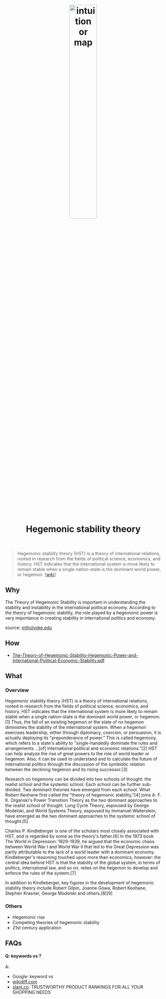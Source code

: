 <h1 align="center">
<br>
	<a href="https://www.wikiwand.com/en/Hegemonic_stability_theory">
  <img src="https://i.imgur.com/vmLPgue.jpg" alt="intuition or map" width=42%">
  </a>
  <br><br>
Hegemonic stability theory 
  <br><br>
</h1>

> Hegemonic stability theory (HST) is a theory of international relations, rooted in research from the fields of political science, economics, and history. HST indicates that the international system is more likely to remain stable when a single nation-state is the dominant world power, or hegemon. [[wiki](https://www.wikiwand.com/en/Hegemonic_stability_theory#/Hegemonic_rise)]

## Why 

The Theory of Hegemonic Stability is important in understanding the stability and instability in the international political economy. According to the theory of hegemonic stability, the role played by a hegemonic power is very importance in creating stability in international politics and economy.

source: [mtholyoke.edu](https://www.mtholyoke.edu/acad/intrel/pol116/hegemony.htm)

## How

* [The-Theory-of-Hegemonic-Stability-Hegemonic-Power-and-International-Political-Economic-Stability.pdf](http://www.eajournals.org/wp-content/uploads/The-Theory-of-Hegemonic-Stability-Hegemonic-Power-and-International-Political-Economic-Stability.pdf)

## What 

### Overview

Hegemonic stability theory (HST) is a theory of international relations, rooted in research from the fields of political science, economics, and history. HST indicates that the international system is more likely to remain stable when a single nation-state is the dominant world power, or hegemon.[1] Thus, the fall of an existing hegemon or the state of no hegemon diminishes the stability of the international system. When a hegemon exercises leadership, either through diplomacy, coercion, or persuasion, it is actually deploying its "preponderance of power." This is called hegemony, which refers to a state's ability to "single-handedly dominate the rules and arrangements ...[of] international political and economic relations."[2] HST can help analyze the rise of great powers to the role of world leader or hegemon. Also, it can be used to understand and to calculate the future of international politics through the discussion of the symbiotic relation between the declining hegemon and its rising successor.[3]

Research on hegemony can be divided into two schools of thought: the realist school and the systemic school. Each school can be further sub-divided. Two dominant theories have emerged from each school. What Robert Keohane first called the "theory of hegemonic stability,"[4] joins A. F. K. Organski's Power Transition Theory as the two dominant approaches to the realist school of thought. Long Cycle Theory, espoused by George Modelski, and World Systems Theory, espoused by Immanuel Wallerstein, have emerged as the two dominant approaches to the systemic school of thought.[5]

Charles P. Kindleberger is one of the scholars most closely associated with HST, and is regarded by some as the theory's father.[6] In the 1973 book The World in Depression: 1929-1939, he argued that the economic chaos between World War I and World War II that led to the Great Depression was partly attributable to the lack of a world leader with a dominant economy. Kindleberger's reasoning touched upon more than economics, however: the central idea behind HST is that the stability of the global system, in terms of politics, international law, and so on, relies on the hegemon to develop and enforce the rules of the system.[7]

In addition to Kindleberger, key figures in the development of hegemonic stability theory include Robert Gilpin, Joanne Gowa, Robert Keohane, Stephen Krasner, George Modelski and others.[8][9]


### Others

* Hegemonic rise
* Competing theories of hegemonic stability
* 21st century application

## FAQs

#### Q: keywords vs ?

A: 

* Google: keyword vs 
* [wikidiff.com](https://wikidiff.com/)
* [slant.co](https://www.slant.co/): TRUSTWORTHY PRODUCT RANKINGS FOR ALL YOUR SHOPPING NEEDS



